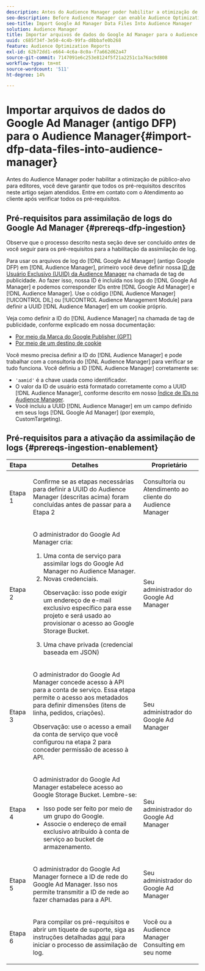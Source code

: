 ```yaml
---
description: Antes do Audience Manager poder habilitar a otimização de público-alvo para editores, você deve garantir que todos os pré-requisitos descritos neste artigo sejam atendidos. Entre em contato com o Atendimento ao cliente após verificar todos os pré-requisitos.
seo-description: Before Audience Manager can enable Audience Optimization for Publishers, you must ensure that all prerequisites outlined in this article are met. Contact Customer Care after checking off all prerequisites.
seo-title: Import Google Ad Manager Data Files Into Audience Manager
solution: Audience Manager
title: Importar arquivos de dados do Google Ad Manager para o Audience Manager
uuid: c685f34f-3e50-4c4b-99fa-d8bbafe0b268
feature: Audience Optimization Reports
exl-id: 62b72dd1-e664-4c6a-8c0a-f7a662d62a47
source-git-commit: 7147091e6c253e8124f5f21a2251c1a76ac9d808
workflow-type: tm+mt
source-wordcount: '511'
ht-degree: 14%

---
```


# Importar arquivos de dados do Google Ad Manager (antigo DFP) para o Audience Manager{#import-dfp-data-files-into-audience-manager}

Antes do Audience Manager poder habilitar a otimização de público-alvo para editores, você deve garantir que todos os pré-requisitos descritos neste artigo sejam atendidos. Entre em contato com o Atendimento ao cliente após verificar todos os pré-requisitos.

## Pré-requisitos para assimilação de logs do Google Ad Manager {#prereqs-dfp-ingestion}

Observe que o processo descrito nesta seção deve ser concluído *antes* de você seguir para os pré-requisitos para a habilitação da assimilação de log.

Para usar os arquivos de log do [!DNL Google Ad Manager] (antigo Google DFP) em [!DNL Audience Manager], primeiro você deve definir nossa [ID de Usuário Exclusivo (UUID) da Audience Manager](../../../reference/ids-in-aam.md) na chamada de tag de publicidade. Ao fazer isso, nossa ID é incluída nos logs do [!DNL Google Ad Manager] e podemos corresponder IDs entre [!DNL Google Ad Manager] e [!DNL Audience Manager]. Use o código [!DNL Audience Manager] [!UICONTROL DIL] ou [!UICONTROL Audience Management Module] para definir a UUID [!DNL Audience Manager] em um cookie próprio.

Veja como definir a ID do [!DNL Audience Manager] na chamada de tag de publicidade, conforme explicado em nossa documentação:

* [Por meio da Marca do Google Publisher (GPT)](../../../integration/gpt-aam-destination/gpt-aam-modify-api.md)
* [Por meio de um destino de cookie](../../../integration/gpt-aam-destination/gpt-aam-create-destination.md)

Você mesmo precisa definir a ID do [!DNL Audience Manager] e pode trabalhar com a consultoria do [!DNL Audience Manager] para verificar se tudo funciona. Você definiu a ID [!DNL Audience Manager] corretamente se:

* `'aamid'` é a chave usada como identificador.
* O valor da ID de usuário está formatado corretamente como a UUID [!DNL Audience Manager], conforme descrito em nosso [Índice de IDs no Audience Manager](../../../reference/ids-in-aam.md).
* Você incluiu a UUID [!DNL Audience Manager] em um campo definido em seus logs [!DNL Google Ad Manager] (por exemplo, CustomTargeting).

## Pré-requisitos para a ativação da assimilação de logs {#prereqs-ingestion-enablement}

<table id="table_C980A9F9B0FB4157B4908A64768B1571"> 
 <thead> 
  <tr> 
   <th colname="col1" class="entry"> Etapa </th> 
   <th colname="col2" class="entry"> Detalhes </th> 
   <th colname="col3" class="entry"> Proprietário </th> 
  </tr> 
 </thead>
 <tbody> 
  <tr> 
   <td colname="col1"> <p>Etapa 1 </p> </td> 
   <td colname="col2"> <p>Confirme se as etapas necessárias para definir a UUID <span class="keyword"> do Audience Manager </span> (descritas acima) foram concluídas antes de passar para a Etapa 2 </p> </td> 
   <td colname="col3"> <p>Consultoria ou Atendimento ao cliente do <span class="keyword"> Audience Manager</span> </p> </td> 
  </tr> 
  <tr> 
   <td colname="col1"> <p>Etapa 2 </p> </td> 
   <td colname="col2"> <p>O administrador do Google Ad Manager cria: </p> <p> 
     <ol id="ol_FCFA9B11CFF948A488DF9CB298FC04C4"> 
      <li id="li_BC946EDCC3324578AEB64EDDA55B5ACA">Uma conta de serviço para assimilar logs do Google Ad Manager no <span class="keyword"> Audience Manager</span>. </li> 
      <li id="li_6B2FC7D73A3246419E55C004E17ACA25">Novas credenciais. <p>Observação: isso pode exigir um endereço de e-mail exclusivo específico para esse projeto e será usado ao provisionar o acesso ao Google Storage Bucket. </p> </li> 
      <li id="li_95444B9FD1B34659A9634814B262A681">Uma chave privada (credencial baseada em JSON) </li> 
     </ol> </p> </td> 
   <td colname="col3"> <p>Seu administrador do Google Ad Manager </p> </td> 
  </tr> 
  <tr> 
   <td colname="col1"> <p>Etapa 3 </p> </td> 
   <td colname="col2"> <p>O administrador do Google Ad Manager concede acesso à API para a conta de serviço. Essa etapa permite o acesso aos metadados para definir dimensões (itens de linha, pedidos, criações). <p>Observação: use o acesso a email da conta de serviço que você configurou na etapa 2 para conceder permissão de acesso à API. </p> </p> </td> 
   <td colname="col3"> <p>Seu administrador do Google Ad Manager </p> </td> 
  </tr> 
  <tr> 
   <td colname="col1"> <p>Etapa 4 </p> </td> 
   <td colname="col2"> <p>O administrador do Google Ad Manager estabelece acesso ao Google Storage Bucket. Lembre-se: </p> <p> 
     <ul id="ul_3E8DCC73454243D998BD9024D0966A4E"> 
      <li id="li_3691DBD28006412288458175F75873C6">Isso pode ser feito por meio de um grupo do Google. </li> 
      <li id="li_4774806B263245CEAAAB89BD2AA7F23F">Associe o endereço de email exclusivo atribuído à conta de serviço ao bucket de armazenamento. </li> 
     </ul> </p> </td> 
   <td colname="col3"> <p>Seu administrador do Google Ad Manager </p> </td> 
  </tr> 
  <tr> 
   <td colname="col1"> <p>Etapa 5 </p> </td> 
   <td colname="col2"> <p>O administrador do Google Ad Manager fornece a ID de rede do Google Ad Manager. Isso nos permite transmitir a ID de rede ao fazer chamadas para a API. </p> </td> 
   <td colname="col3"> <p>Seu administrador do Google Ad Manager </p> </td> 
  </tr> 
  <tr> 
   <td colname="col1"> <p>Etapa 6 </p> </td> 
   <td colname="col2"> <p>Para compilar os pré-requisitos e abrir um tíquete de suporte, siga as instruções detalhadas <a href="https://experienceleague.adobe.com/docs/customer-one/using/home.html?lang=pt-BR">aqui</a> para iniciar o processo de assimilação de log. </p> </td> 
   <td colname="col3"> <p>Você ou a <span class="keyword"> Audience Manager</span> Consulting em seu nome </p> </td> 
  </tr> 
 </tbody> 
</table>
